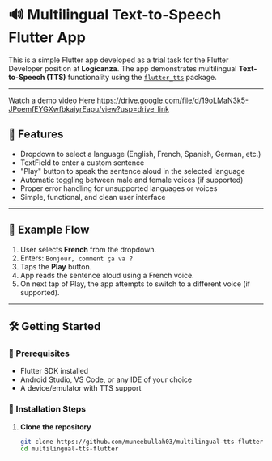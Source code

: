 # 🔊 Multilingual Text-to-Speech Flutter App

This is a simple Flutter app developed as a trial task for the Flutter Developer position at **Logicanza**. The app demonstrates multilingual **Text-to-Speech (TTS)** functionality using the [`flutter_tts`](https://pub.dev/packages/flutter_tts) package.

---

Watch a demo video Here 
https://drive.google.com/file/d/19oLMaN3k5-JPoemfEYGXwfbkaiyrEapu/view?usp=drive_link

## 📱 Features

- Dropdown to select a language (English, French, Spanish, German, etc.)
- TextField to enter a custom sentence
- "Play" button to speak the sentence aloud in the selected language
- Automatic toggling between male and female voices (if supported)
- Proper error handling for unsupported languages or voices
- Simple, functional, and clean user interface

---

## 🧪 Example Flow

1. User selects **French** from the dropdown.
2. Enters: `Bonjour, comment ça va ?`
3. Taps the **Play** button.
4. App reads the sentence aloud using a French voice.
5. On next tap of Play, the app attempts to switch to a different voice (if supported).

---

## 🛠️ Getting Started

### 🔧 Prerequisites
- Flutter SDK installed
- Android Studio, VS Code, or any IDE of your choice
- A device/emulator with TTS support

### 🧰 Installation Steps

1. **Clone the repository**
   ```bash
   git clone https://github.com/muneebullah03/multilingual-tts-flutter.git
   cd multilingual-tts-flutter
